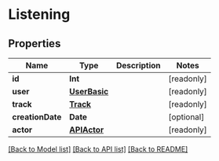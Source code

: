 # Listening

## Properties
Name | Type | Description | Notes
------------ | ------------- | ------------- | -------------
**id** | **Int** |  | [readonly] 
**user** | [**UserBasic**](UserBasic.md) |  | [readonly] 
**track** | [**Track**](Track.md) |  | [readonly] 
**creationDate** | **Date** |  | [optional] 
**actor** | [**APIActor**](APIActor.md) |  | [readonly] 

[[Back to Model list]](../README.md#documentation-for-models) [[Back to API list]](../README.md#documentation-for-api-endpoints) [[Back to README]](../README.md)


